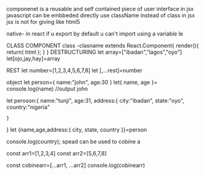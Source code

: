 componenet is a reusable and self contained piece of user interface
in jsx javascript can be embbeded directly
use className instead of class in jsx
jsx is not for giving like html5


native-
in react if u export by default u can't import using a variable le

CLASS COMPONENT
class -clasname extends React.Component{
    render(){
        return(
            html
        );
    }
}
DESTRUCTURING
let array=["ibadan","lagos","oyo"]
let[ojo,jay,hay]=array

REST
let number=[1,2,3,4,5,6,7,8]
let [,...rest]=number

object
let person={
    name:"john",
    age:30
}
let{
    name,
    age
}=
console.log(name) //output john

let peroson:{
    name:"tunji",
    age:31,
    address:{
        city:"ibadan",
        state:"oyo",
        country:"nigeria"

    }        

}
let {name,age,address:{
    city,
    state,
    country
}}=person

console.log(country);
spead can be used to cobine a

const arr1=[1,2,3,4]
const arr2=[5,6,7,8]

const cobinearr=[...arr1, ...arr2]
console.log(cobinearr)